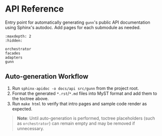 # API Reference

Entry point for automatically generating `gunn`'s public API documentation using Sphinx's autodoc. Add pages for each submodule as needed.

```{toctree}
:maxdepth: 2
:hidden:

orchestrator
facades
adapters
gunn
```

## Auto-generation Workflow

1. Run `sphinx-apidoc -o docs/api src/gunn` from the project root.
2. Format the generated `*.rst`/`*.md` files into MyST format and add them to the toctree above.
3. Run `make html` to verify that intro pages and sample code render as expected.

> **Note**: Until auto-generation is performed, toctree placeholders (such as `orchestrator`) can remain empty and may be removed if unnecessary.
